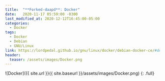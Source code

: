 ```yaml
---
title:  "**Forked-daapd**: Docker"
date:   2020-11-17 05:59:00 -0300
last_modified_at: 2020-12-12T16:45:00-05:00
categories:
  - Docker
tags:
  - Docker
  - Debian
  - GNU/Linux
link: https://lordpedal.github.io/gnu/linux/docker/debian-docker-ce/#docker-forked-daapd
header:
  teaser: /assets/images/Docker.png
---
```


![Docker]({{ site.url }}{{ site.baseurl }}/assets/images/Docker.png)
{: .full}
